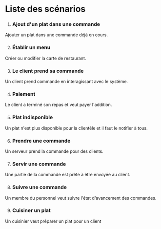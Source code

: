 # Liste des scénarios

 1. ### Ajout d'un plat dans une commande
Ajouter un plat dans une commande déjà en cours.

 2. ### Établir un menu
Créer ou modifier la carte de restaurant.

 3. ### Le client prend sa commande
Un client prend commande en interagissant avec le système.

 4. ### Paiement
Le client a terminé son repas et veut payer l'addition.

 5. ### Plat indisponible
Un plat n'est plus disponible pour la clientèle et il faut le notifier à tous.

 6. ### Prendre une commande
Un serveur prend la commande pour des clients.

 7. ### Servir une commande
Une partie de la commande est prête à être envoyée au client.

 8. ### Suivre une commande
Un membre du personnel veut suivre l'état d'avancement des commandes.

 9. ### Cuisiner un plat
Un cuisinier veut préparer un plat pour un client 